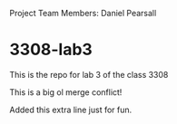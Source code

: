 Project Team Members:
Daniel Pearsall

# 3308-lab3
This is the repo for lab 3 of the class 3308

This is a big ol merge conflict!

Added this extra line just for fun.

